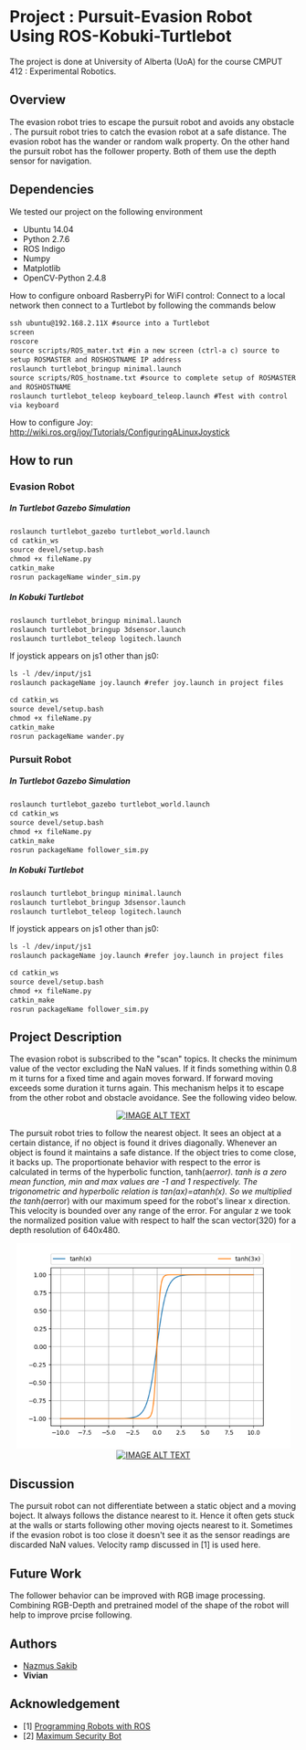 # Project : Pursuit-Evasion Robot Using ROS-Kobuki-Turtlebot
The project is done at University of Alberta (UoA) for the course CMPUT 412 : Experimental Robotics.

## Overview

The evasion robot tries to escape the pursuit robot and avoids any obstacle . The pursuit robot tries to catch the evasion robot at a safe distance. The evasion robot has the wander or random walk property. On the other hand the pursuit robot has the follower property. Both of them use the depth sensor for navigation.

## Dependencies

We tested our project on the following environment
* Ubuntu 14.04
* Python 2.7.6
* ROS Indigo
* Numpy
* Matplotlib
* OpenCV-Python 2.4.8

How to configure onboard RasberryPi for WiFI control:
Connect to a local network then connect to a Turtlebot by following the commands below
```
ssh ubuntu@192.168.2.11X #source into a Turtlebot
screen
roscore
source scripts/ROS_mater.txt #in a new screen (ctrl-a c) source to setup ROSMASTER and ROSHOSTNAME IP address
roslaunch turtlebot_bringup minimal.launch
source scripts/ROS_hostname.txt #source to complete setup of ROSMASTER and ROSHOSTNAME
roslaunch turtlebot_teleop keyboard_teleop.launch #Test with control via keyboard
```

How to configure Joy:
http://wiki.ros.org/joy/Tutorials/ConfiguringALinuxJoystick

## How to run 
### Evasion Robot
##### In Turtlebot Gazebo Simulation
```
roslaunch turtlebot_gazebo turtlebot_world.launch
cd catkin_ws
source devel/setup.bash
chmod +x fileName.py
catkin_make
rosrun packageName winder_sim.py
```
##### In Kobuki Turtlebot
```
roslaunch turtlebot_bringup minimal.launch
roslaunch turtlebot_bringup 3dsensor.launch
roslaunch turtlebot_teleop logitech.launch 
```
If joystick appears on js1 other than js0:
```
ls -l /dev/input/js1
roslaunch packageName joy.launch #refer joy.launch in project files
```
```
cd catkin_ws
source devel/setup.bash
chmod +x fileName.py
catkin_make
rosrun packageName wander.py 
```

### Pursuit Robot
##### In Turtlebot Gazebo Simulation
```
roslaunch turtlebot_gazebo turtlebot_world.launch
cd catkin_ws
source devel/setup.bash
chmod +x fileName.py
catkin_make
rosrun packageName follower_sim.py 
```
##### In Kobuki Turtlebot
```
roslaunch turtlebot_bringup minimal.launch
roslaunch turtlebot_bringup 3dsensor.launch
roslaunch turtlebot_teleop logitech.launch 
```

If joystick appears on js1 other than js0:
```
ls -l /dev/input/js1
roslaunch packageName joy.launch #refer joy.launch in project files
```
```
cd catkin_ws
source devel/setup.bash
chmod +x fileName.py
catkin_make
rosrun packageName follower_sim.py 
```

## Project Description
The evasion robot is subscribed to the "scan" topics. It checks the minimum value of the vector excluding the NaN values. If it finds something within 0.8 m it turns for a fixed time and again moves forward. If forward moving exceeds some duration it turns again. This mechanism helps it to escape from the other robot and obstacle avoidance. See the following video below.

<div align="center">
  <a href="https://www.youtube.com/watch?v=T3S_YELKO3I"><img src="https://img.youtube.com/vi/T3S_YELKO3I/0.jpg" alt="IMAGE ALT TEXT"></a>
</div>

The pursuit robot tries to follow the nearest object. It sees an object at a certain distance, if no object is found it drives diagonally. Whenever an object is found it maintains a safe distance. If the object tries to come close, it backs up. The proportionate behavior with respect to the error is calculated in terms of the hyperbolic function, tanh(a*error). tanh is a zero mean function, min and max values are -1 and 1 respectively. The trigonometric and hyperbolic relation is tan(ax)=atanh(x). So we multiplied the tanh(a*error) with our maximum speed for the robot's linear x direction. This velocity is bounded over any range of the error. For angular z we took the normalized position value with respect to half the scan vector(320) for a depth resolution of 640x480.

<div align="center">
  <img src ="Figure_1.png" width ="480">
</div>
<div align="center">
  <a href="https://www.youtube.com/watch?v=IdaIssUfn-w"><img src="https://img.youtube.com/vi/IdaIssUfn-w/0.jpg" alt="IMAGE ALT TEXT"></a>
</div>

## Discussion

The pursuit robot can not differentiate between a static object and a moving boject. It always follows the distance nearest to it. Hence it often gets stuck at the walls or starts following other moving ojects nearest to it. Sometimes if the evasion robot is too close it doesn't see it as the sensor readings are discarded NaN values. Velocity ramp discussed in [1] is used here.

## Future Work
The follower behavior can be improved with RGB image processing. Combining RGB-Depth and pretrained model of the shape of the robot will help to improve prcise following.

## Authors

* [Nazmus Sakib](https://github.com/nsa31)
* **Vivian**
## Acknowledgement 

* [1] [Programming Robots with ROS](https://github.com/osrf/rosbook)
* [2] [Maximum Security Bot](http://people.cornellcollege.edu/smikell15/MAX)
